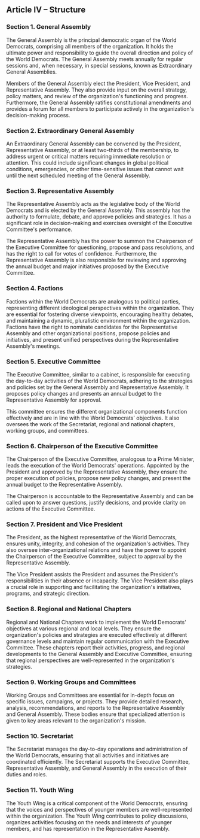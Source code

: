 ## Article IV – Structure

### Section 1. General Assembly

The General Assembly is the principal democratic organ of the World Democrats, comprising all members of the organization. It holds the ultimate power and responsibility to guide the overall direction and policy of the World Democrats. The General Assembly meets annually for regular sessions and, when necessary, in special sessions, known as Extraordinary General Assemblies.

Members of the General Assembly elect the President, Vice President, and Representative Assembly. They also provide input on the overall strategy, policy matters, and review of the organization's functioning and progress. Furthermore, the General Assembly ratifies constitutional amendments and provides a forum for all members to participate actively in the organization's decision-making process.

### Section 2. Extraordinary General Assembly

An Extraordinary General Assembly can be convened by the President, Representative Assembly, or at least two-thirds of the membership, to address urgent or critical matters requiring immediate resolution or attention. This could include significant changes in global political conditions, emergencies, or other time-sensitive issues that cannot wait until the next scheduled meeting of the General Assembly.

### Section 3. Representative Assembly

The Representative Assembly acts as the legislative body of the World Democrats and is elected by the General Assembly. This assembly has the authority to formulate, debate, and approve policies and strategies. It has a significant role in decision-making and exercises oversight of the Executive Committee's performance.

The Representative Assembly has the power to summon the Chairperson of the Executive Committee for questioning, propose and pass resolutions, and has the right to call for votes of confidence. Furthermore, the Representative Assembly is also responsible for reviewing and approving the annual budget and major initiatives proposed by the Executive Committee.

### Section 4. Factions

Factions within the World Democrats are analogous to political parties, representing different ideological perspectives within the organization. They are essential for fostering diverse viewpoints, encouraging healthy debates, and maintaining a dynamic, pluralistic environment within the organization. Factions have the right to nominate candidates for the Representative Assembly and other organizational positions, propose policies and initiatives, and present unified perspectives during the Representative Assembly's meetings.

### Section 5. Executive Committee

The Executive Committee, similar to a cabinet, is responsible for executing the day-to-day activities of the World Democrats, adhering to the strategies and policies set by the General Assembly and Representative Assembly. It proposes policy changes and presents an annual budget to the Representative Assembly for approval.

This committee ensures the different organizational components function effectively and are in line with the World Democrats' objectives. It also oversees the work of the Secretariat, regional and national chapters, working groups, and committees.

### Section 6. Chairperson of the Executive Committee

The Chairperson of the Executive Committee, analogous to a Prime Minister, leads the execution of the World Democrats' operations. Appointed by the President and approved by the Representative Assembly, they ensure the proper execution of policies, propose new policy changes, and present the annual budget to the Representative Assembly.

The Chairperson is accountable to the Representative Assembly and can be called upon to answer questions, justify decisions, and provide clarity on actions of the Executive Committee.

### Section 7. President and Vice President

The President, as the highest representative of the World Democrats, ensures unity, integrity, and cohesion of the organization's activities. They also oversee inter-organizational relations and have the power to appoint the Chairperson of the Executive Committee, subject to approval by the Representative Assembly.

The Vice President assists the President and assumes the President's responsibilities in their absence or incapacity. The Vice President also plays a crucial role in supporting and facilitating the organization's initiatives, programs, and strategic direction.

### Section 8. Regional and National Chapters

Regional and National Chapters work to implement the World Democrats' objectives at various regional and local levels. They ensure the organization's policies and strategies are executed effectively at different governance levels and maintain regular communication with the Executive Committee. These chapters report their activities, progress, and regional developments to the General Assembly and Executive Committee, ensuring that regional perspectives are well-represented in the organization's strategies.

### Section 9. Working Groups and Committees

Working Groups and Committees are essential for in-depth focus on specific issues, campaigns, or projects. They provide detailed research, analysis, recommendations, and reports to the Representative Assembly and General Assembly. These bodies ensure that specialized attention is given to key areas relevant to the organization's mission.

### Section 10. Secretariat

The Secretariat manages the day-to-day operations and administration of the World Democrats, ensuring that all activities and initiatives are coordinated efficiently. The Secretariat supports the Executive Committee, Representative Assembly, and General Assembly in the execution of their duties and roles.

### Section 11. Youth Wing

The Youth Wing is a critical component of the World Democrats, ensuring that the voices and perspectives of younger members are well-represented within the organization. The Youth Wing contributes to policy discussions, organizes activities focusing on the needs and interests of younger members, and has representation in the Representative Assembly.
